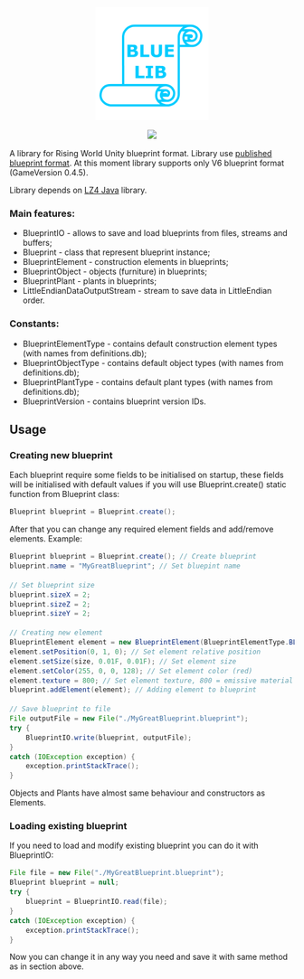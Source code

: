 <p align="center">
	<img src="https://github.com/paulevsGitch/BlueLib/blob/main/bluelib_logo.png" width="200px" height="200px"/>
</p>
<p align="center">
	<a href="https://jitpack.io/#paulevsGitch/BlueLib"><img src="https://jitpack.io/v/paulevsGitch/BlueLib.svg"/></a>
</p>

A library for Rising World Unity blueprint format.
Library use [published blueprint format](https://forum.rising-world.net/thread/11808-blueprints-format-unity/?postID=87733#post87733).
At this moment library supports only V6 blueprint format (GameVersion 0.4.5).

Library depends on [LZ4 Java](https://github.com/lz4/lz4-java) library.

### Main features:
- BlueprintIO - allows to save and load blueprints from files, streams and buffers;
- Blueprint - class that represent blueprint instance;
- BlueprintElement - construction elements in blueprints;
- BlueprintObject - objects (furniture) in blueprints;
- BlueprintPlant - plants in blueprints;
- LittleEndianDataOutputStream - stream to save data in LittleEndian order.

### Constants:
- BlueprintElementType - contains default construction element types (with names from definitions.db);
- BlueprintObjectType - contains default object types (with names from definitions.db);
- BlueprintPlantType - contains default plant types (with names from definitions.db);
- BlueprintVersion - contains blueprint version IDs.

## Usage
### Creating new blueprint

Each blueprint require some fields to be initialised on startup, these fields
will be initialised with default values if you will use Blueprint.create() static function
from Blueprint class:

```java
Blueprint blueprint = Blueprint.create();
```

After that you can change any required element fields and add/remove elements. Example:

```java
Blueprint blueprint = Blueprint.create(); // Create blueprint
blueprint.name = "MyGreatBlueprint"; // Set bluepint name

// Set blueprint size
blueprint.sizeX = 2;
blueprint.sizeZ = 2;
blueprint.sizeY = 2;

// Creating new element
BlueprintElement element = new BlueprintElement(BlueprintElementType.BLOCK);
element.setPosition(0, 1, 0); // Set element relative position
element.setSize(size, 0.01F, 0.01F); // Set element size
element.setColor(255, 0, 0, 128); // Set element color (red)
element.texture = 800; // Set element texture, 800 = emissive material
blueprint.addElement(element); // Adding element to blueprint

// Save blueprint to file
File outputFile = new File("./MyGreatBlueprint.blueprint");
try {
    BlueprintIO.write(blueprint, outputFile);
}
catch (IOException exception) {
    exception.printStackTrace();
}
```

Objects and Plants have almost same behaviour and constructors as Elements.

### Loading existing blueprint

If you need to load and modify existing blueprint you can do it with BlueprintIO:
```java
File file = new File("./MyGreatBlueprint.blueprint");
Blueprint blueprint = null;
try {
    blueprint = BlueprintIO.read(file);
}
catch (IOException exception) {
    exception.printStackTrace();
}
```

Now you can change it in any way you need and save it with same method as in section above.